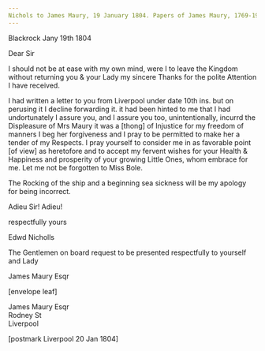```yaml
---
Nichols to James Maury, 19 January 1804. Papers of James Maury, 1769-1917, Accession #3888 and #3888-a, Special Collections, University of Virginia Library, Charlottesville, Va.
---
```


Blackrock Jany 19th 1804

Dear Sir

I should not be at ease with my own mind, were I to leave the Kingdom without returning you & your Lady my sincere Thanks for the polite Attention I have received. 

I had written a letter to you from Liverpool under date 10th ins. but on perusing it I decline forwarding it. it had been hinted to me that I had undortunately I assure you, and I assure you too, unintentionally, incurrd the Displeasure of Mrs Maury it was a [thong] of Injustice for my freedom of manners I beg her forgiveness and I pray to be permitted to make her a tender of my Respects. I pray yourself to consider me in as favorable point [of view] as heretofore and to accept my fervent wishes for your Health & Happiness and prosperity of your growing Little Ones, whom embrace for me. Let me not be forgotten to Miss Bole.

The Rocking of the ship and a beginning sea sickness will be my apology for being incorrect.

Adieu Sir! Adieu!

respectfully yours

Edwd Nicholls

The Gentlemen on board request to be presented respectfully to  yourself and Lady


James Maury Esqr

[envelope leaf]

James Maury Esqr  
Rodney St  
Liverpool

[postmark Liverpool 20 Jan 1804]